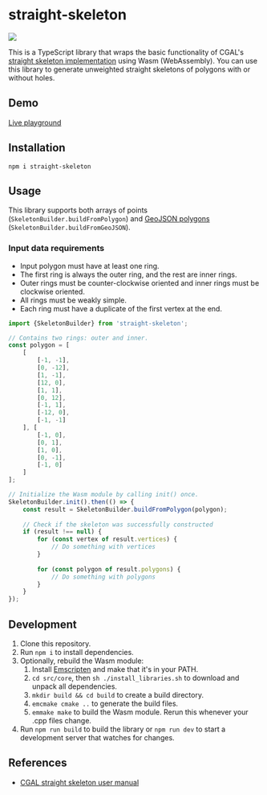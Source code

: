# straight-skeleton

![](https://i.imgur.com/ecT8io4.png)

This is a TypeScript library that wraps the basic functionality of CGAL's [straight skeleton implementation](https://doc.cgal.org/latest/Straight_skeleton_2/index.html) using Wasm (WebAssembly).
You can use this library to generate unweighted straight skeletons of polygons with or without holes.

## Demo

[Live playground](https://strandedkitty.github.io/straight-skeleton/example/)

## Installation

`npm i straight-skeleton`

## Usage

This library supports both arrays of points (`SkeletonBuilder.buildFromPolygon`) and [GeoJSON polygons](https://datatracker.ietf.org/doc/html/rfc7946#autoid-15) (`SkeletonBuilder.buildFromGeoJSON`).

### Input data requirements

- Input polygon must have at least one ring.
- The first ring is always the outer ring, and the rest are inner rings.
- Outer rings must be counter-clockwise oriented and inner rings must be clockwise oriented.
- All rings must be weakly simple.
- Each ring must have a duplicate of the first vertex at the end.

```typescript
import {SkeletonBuilder} from 'straight-skeleton';

// Contains two rings: outer and inner.
const polygon = [
	[
		[-1, -1],
		[0, -12],
		[1, -1],
		[12, 0],
		[1, 1],
		[0, 12],
		[-1, 1],
		[-12, 0],
		[-1, -1]
	], [
		[-1, 0],
		[0, 1],
		[1, 0],
		[0, -1],
		[-1, 0]
	]
];

// Initialize the Wasm module by calling init() once.
SkeletonBuilder.init().then(() => {
    const result = SkeletonBuilder.buildFromPolygon(polygon);
	
	// Check if the skeleton was successfully constructed
	if (result !== null) {
		for (const vertex of result.vertices) {
			// Do something with vertices
		}
		
		for (const polygon of result.polygons) {
			// Do something with polygons
		}
	}
});
```

## Development

1. Clone this repository.
2. Run `npm i` to install dependencies.
3. Optionally, rebuild the Wasm module:
   1. Install [Emscripten](https://emscripten.org/docs/getting_started/downloads.html) and make that it's in your PATH.
   2. `cd src/core`, then `sh ./install_libraries.sh` to download and unpack all dependencies.
   3. `mkdir build && cd build` to create a build directory.
   4. `emcmake cmake ..` to generate the build files.
   5. `emmake make` to build the Wasm module. Rerun this whenever your .cpp files change.
4. Run `npm run build` to build the library or `npm run dev` to start a development server that watches for changes.

## References

* [CGAL straight skeleton user manual](https://doc.cgal.org/latest/Straight_skeleton_2/index.html)

